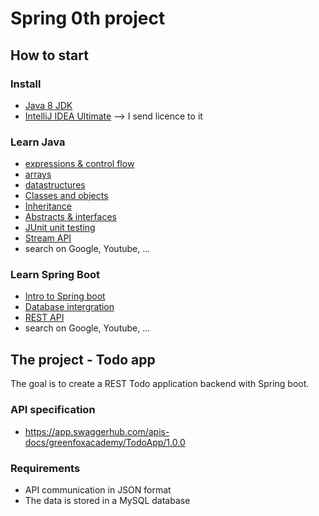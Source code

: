 # Spring 0th project

## How to start

### Install
- [Java 8 JDK](https://www.oracle.com/java/technologies/javase/javase-jdk8-downloads.html)
- [IntelliJ IDEA Ultimate](https://www.jetbrains.com/idea/) --> I send licence to it

### Learn Java
- [expressions & control flow](https://github.com/green-fox-academy/teaching-materials/blob/master/workshop/expressions-and-control-flow/java.md)
- [arrays](https://github.com/green-fox-academy/teaching-materials/blob/master/workshop/arrays/java.md)
- [datastructures](https://github.com/green-fox-academy/teaching-materials/blob/master/workshop/data-structures/java.md)
- [Classes and objects](https://github.com/green-fox-academy/teaching-materials/blob/master/workshop/oo/java.md)
- [Inheritance](https://github.com/green-fox-academy/teaching-materials/blob/master/workshop/inheritance/java.md)
- [Abstracts & interfaces](https://github.com/green-fox-academy/teaching-materials/blob/master/workshop/interfaces/java.md)
- [JUnit unit testing](https://github.com/green-fox-academy/teaching-materials/blob/master/workshop/testing/java.md)
- [Stream API](https://github.com/green-fox-academy/teaching-materials/blob/master/workshop/lambda/java.md)
- search on Google, Youtube, ...

### Learn Spring Boot
- [Intro to Spring boot](https://github.com/green-fox-academy/teaching-materials/blob/master/workshop/backend-intro/java.md)
- [Database intergration](https://github.com/green-fox-academy/teaching-materials/blob/master/workshop/backend-orm/java.md)
- [REST API](https://github.com/green-fox-academy/teaching-materials/blob/master/workshop/backend-api/java.md)
- search on Google, Youtube, ...

## The project - Todo app
The goal is to create a REST Todo application backend with Spring boot.

### API specification

* https://app.swaggerhub.com/apis-docs/greenfoxacademy/TodoApp/1.0.0

### Requirements
* API communication in JSON format
* The data is stored in a MySQL database